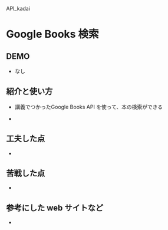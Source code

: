 API_kadai
# Google Books 検索

## DEMO

  - なし

## 紹介と使い方

  - 講義でつかったGoogle Books API を使って、本の検索ができる

  - 

## 工夫した点

  - 

## 苦戦した点

  -

## 参考にした web サイトなど

  -